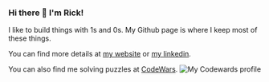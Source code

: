 ### Hi there 👋 I'm Rick!

I like to build things with 1s and 0s. My Github page is where I keep most of these things.

You can find more details at [my website](www.hirerick.com) or [my linkedin](www.hirerick.com/linkedin). 

You can also find me solving puzzles at [CodeWars](https://www.codewars.com/users/RickWeber). ![My Codewards profile](https://www.codewars.com/users/RickWeber/badges/small)

<!--
**RickWeber/RickWeber** is a ✨ _special_ ✨ repository because its `README.md` (this file) appears on your GitHub profile.

Here are some ideas to get you started:

- 🔭 I’m currently working on ...
- 🌱 I’m currently learning ...
- 👯 I’m looking to collaborate on ...
- 🤔 I’m looking for help with ...
- 💬 Ask me about ...
- 📫 How to reach me: ...
- 😄 Pronouns: ...
- ⚡ Fun fact: ...
-->
